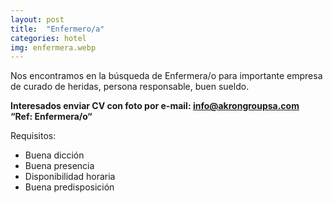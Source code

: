 ```yaml
---
layout: post
title:  "Enfermero/a"
categories: hotel
img: enfermera.webp
---
```




Nos encontramos en la búsqueda de Enfermera/o para importante empresa de curado de heridas, persona responsable, buen sueldo.

 

**Interesados enviar CV con foto por e-mail: info@akrongroupsa.com    
“Ref: Enfermera/o“**



Requisitos:

- Buena dicción
- Buena presencia
- Disponibilidad horaria
- Buena predisposición
